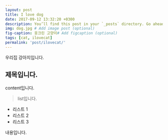 ```yaml
---
layout: post
title: I love dog
date: 2017-09-12 13:32:20 +0300
description: You’ll find this post in your `_posts` directory. Go ahead and edit it and re-build the site to see your changes. # Add post description (optional)
img: dog.jpg # Add image post (optional)
fig-caption: 웅크린 고양이# Add figcaption (optional)
tags: [cat, ilovecat]
permalink: 'post/ilovecat/'
---
```


우리집 강아지입니다.

## 제목입니다.
content입니다.

> list입니다.
* 리스트 1
* 리스트 2
* 리스트 3

내용입니다.
